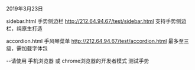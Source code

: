 2019年3月23日



sidebar.html    手势侧边栏 http://212.64.94.67/test/sidebar.html 支持手势侧边栏，纯原生打造

accordion.html  手风琴菜单 http://212.64.94.67/test/accordion.html 最多至三级，需加载字体包

  --请使用 手机浏览器 或 chrome浏览器的开发者模式 测试手势

